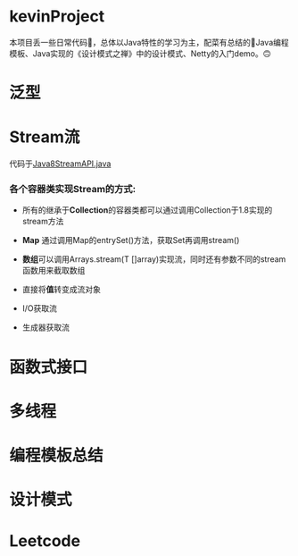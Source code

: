 # kevinProject
本项目丢一些日常代码💾，总体以Java特性的学习为主，配菜有总结的📑Java编程模板、Java实现的《设计模式之禅》中的设计模式、Netty的入门demo。🙃



# 泛型







# Stream流

代码于[Java8StreamAPI.java](https://github.com/ChengYongchao/kevinProject/blob/master/src/cyc/java/stream/Java8StreamAPI.java)

### 各个容器类实现Stream的方式:

- 所有的继承于**Collection**的容器类都可以通过调用Collection于1.8实现的stream方法

- **Map** 通过调用Map的entrySet()方法，获取Set再调用stream()

- **数组**可以调用Arrays.stream(T []array)实现流，同时还有参数不同的stream函数用来截取数组

- 直接将**值**转变成流对象

- I/O获取流

- 生成器获取流

  

# 函数式接口



# 多线程



# 编程模板总结



# 设计模式



# Leetcode 



